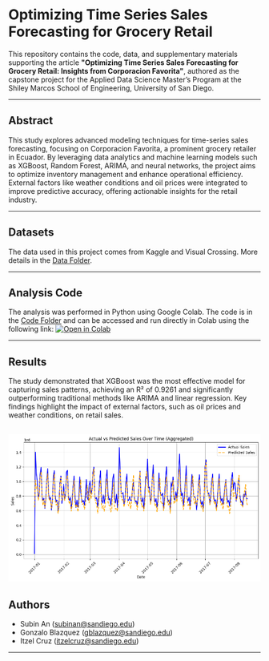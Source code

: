 # Optimizing Time Series Sales Forecasting for Grocery Retail

This repository contains the code, data, and supplementary materials supporting the article **"Optimizing Time Series Sales Forecasting for Grocery Retail: Insights from Corporacion Favorita"**, authored as the capstone project for the Applied Data Science Master’s Program at the Shiley Marcos School of Engineering, University of San Diego.

---

## Abstract
This study explores advanced modeling techniques for time-series sales forecasting, focusing on Corporacion Favorita, a prominent grocery retailer in Ecuador. By leveraging data analytics and machine learning models such as XGBoost, Random Forest, ARIMA, and neural networks, the project aims to optimize inventory management and enhance operational efficiency. External factors like weather conditions and oil prices were integrated to improve predictive accuracy, offering actionable insights for the retail industry.

---
## Datasets
The data used in this project comes from Kaggle and Visual Crossing. More details in the [Data Folder](Data/).

---
## Analysis Code
The analysis was performed in Python using Google Colab. The code is in the  [Code Folder](Code/) and can be accessed and run directly in Colab using the following link:
[![Open in Colab](https://colab.research.google.com/assets/colab-badge.svg)](https://colab.research.google.com/github/GonBla/MSADS_CapstoneProject/blob/main/Code/ColabNotebook.ipynb)

---
## Results

The study demonstrated that XGBoost was the most effective model for capturing sales patterns, achieving an R² of 0.9261 and significantly outperforming traditional methods like ARIMA and linear regression. Key findings highlight the impact of external factors, such as oil prices and weather conditions, on retail sales.

![XGBoost predition](Images/ActualVSPredictedSales.png)
---
## Authors
 - Subin An (subinan@sandiego.edu)
 - Gonzalo Blazquez (gblazquez@sandiego.edu)
 - Itzel Cruz (itzelcruz@sandiego.edu)

---
